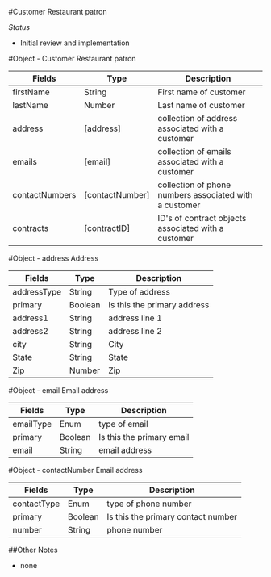 #Customer
Restaurant patron

*Status*
 - Initial review and implementation



#Object - Customer
Restaurant patron

| Fields        | Type           | Description
| ------------- | -------        | ------------|
| firstName     | String         | First name of customer |
| lastName      | Number         | Last name of customer |
| address       | [address]      | collection of address associated with a customer |
| emails        | [email]        | collection of emails associated with a customer |
| contactNumbers| [contactNumber]| collection of phone numbers associated with a customer |
| contracts     | [contractID]   | ID's of contract objects associated with a customer |

#Object - address
Address

| Fields        | Type           | Description
| ------------- | -------        | ------------|
| addressType   | String         | Type of address |
| primary       | Boolean        | Is this the primary address |
| address1      | String         | address line 1 |
| address2      | String         | address line 2 |
| city          | String         | City |
| State         | String         | State |
| Zip           | Number         | Zip |

#Object - email
Email address

| Fields        | Type           | Description
| ------------- | -------        | ------------|
| emailType     | Enum           | type of email |
| primary       | Boolean        | Is this the primary email |
| email         | String         | email address |

#Object - contactNumber
Email address

| Fields        | Type           | Description
| ------------- | -------        | ------------|
| contactType   | Enum           | type of phone number |
| primary       | Boolean        | Is this the primary contact number |
| number        | String         | phone number |

##Other Notes
 - none
  


